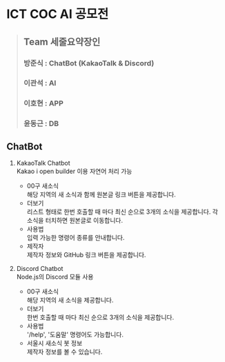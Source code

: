 # ICT COC AI 공모전
> ## Team 세줄요약장인
> ### 방준식 : ChatBot (KakaoTalk & Discord)
> ### 이관석 : AI
> ### 이호현 : APP
> ### 윤동근 : DB

## ChatBot
 1. KakaoTalk Chatbot   
 Kakao i open builder 이용 자연어 처리 가능
    * 00구 새소식   
       해당 지역의 새 소식과 함께 원본글 링크 버튼을 제공합니다.
    * 더보기   
        리스트 형태로 한번 호출할 때 마다 최신 순으로 3개의 소식을 제공합니다. 각 소식을 터치하면 원본글로 이동합니다.
    * 사용법   
        입력 가능한 명령어 종류를 안내합니다.
    * 제작자   
        제작자 정보와 GitHub 링크 버튼을 제공합니다.

 2. Discord Chatbot   
 Node.js의 Discord 모듈 사용
    * 00구 새소식   
        해당 지역의 새 소식을 제공합니다.
    * 더보기   
        한번 호출할 때 마다 최신 순으로 3개의 소식을 제공합니다.
    * 사용법   
        '/help', '도움말' 명령어도 가능합니다. 
    * 서울시 새소식 봇 정보   
        제작자 정보를 볼 수 있습니다.
